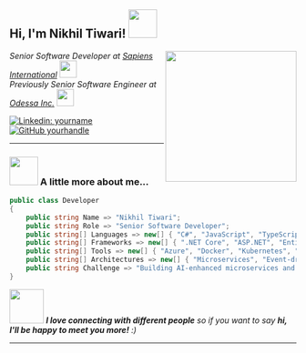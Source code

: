 <h2> Hi, I'm Nikhil Tiwari! <img src="https://media0.giphy.com/media/v1.Y2lkPTc5MGI3NjExajdsdDAza3kyb2UxaGZtazhmMWw0Y21mY2sxYnYzbHNzMjhpeng0bCZlcD12MV9pbnRlcm5hbF9naWZfYnlfaWQmY3Q9cw/TyjVA0RKyHznHqiTD1/giphy.gif" width="50"></h2>
<img align='right' src="https://media0.giphy.com/media/v1.Y2lkPTc5MGI3NjExc3l4czJwbGVqNGJ4a3VwY3dvODhkeXdoYWM1M2wzNGJyOHR4YTl0ZiZlcD12MV9pbnRlcm5hbF9naWZfYnlfaWQmY3Q9cw/Oj25fisQ3zhukVWY96/giphy.gif" width="230">

<p><em>Senior Software Developer at <a href="https://www.sapiens.com/">Sapiens International</a> <img src="https://media4.giphy.com/media/v1.Y2lkPTc5MGI3NjExeXdsbm1hdWtiajNyOW5vYnptY2pob2tvMWRoYWx5d2F1amFpOGxkeSZlcD12MV9pbnRlcm5hbF9naWZfYnlfaWQmY3Q9cw/2DMN31jEeBLVJQGXz6/giphy.gif" width="30"></br>Previously Senior Software Engineer at <a href="https://www.odessainc.com/">Odessa Inc.</a> <img src="https://media.giphy.com/media/WUlplcMpOCEmTGBtBW/giphy.gif" width="30"></em></p>

[![Linkedin: yourname](https://img.shields.io/badge/-yourname-blue?style=flat-square&logo=Linkedin&logoColor=white&link=https://www.linkedin.com/in/yourname/)](https://www.linkedin.com/in/yourname/)
[![GitHub yourhandle](https://img.shields.io/github/followers/yourhandle?label=follow&style=social)](https://github.com/yourhandle)

---

### <img src="https://media.giphy.com/media/VgCDAzcKvsR6OM0uWg/giphy.gif" width="50"> A little more about me...

```csharp
public class Developer
{
    public string Name => "Nikhil Tiwari";
    public string Role => "Senior Software Developer";
    public string[] Languages => new[] { "C#", "JavaScript", "TypeScript", "SQL" };
    public string[] Frameworks => new[] { ".NET Core", "ASP.NET", "Entity Framework", "Angular" };
    public string[] Tools => new[] { "Azure", "Docker", "Kubernetes", "Redis", "RabbitMQ", "GitHub Actions" };
    public string[] Architectures => new[] { "Microservices", "Event-driven", "CQRS", "Clean Architecture" };
    public string Challenge => "Building AI-enhanced microservices and gamified platforms for learning.";
}

```

<img src="https://media.giphy.com/media/LnQjpWaON8nhr21vNW/giphy.gif" width="60"> <em><b>I love connecting with different people</b> so if you want to say <b>hi, I'll be happy to meet you more!</b> :)</em>

---

